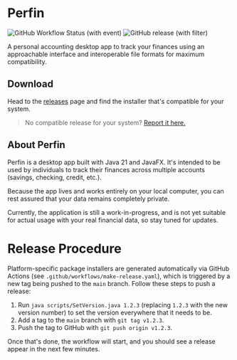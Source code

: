 # Perfin

![GitHub Workflow Status (with event)](https://img.shields.io/github/actions/workflow/status/andrewlalis/perfin/run-tests.yaml?style=flat-square&logo=github)
![GitHub release (with filter)](https://img.shields.io/github/v/release/andrewlalis/perfin?style=flat-square)

A personal accounting desktop app to track your finances using an approachable
interface and interoperable file formats for maximum compatibility.

## Download

Head to the [releases](https://github.com/andrewlalis/perfin/releases) page and
find the installer that's compatible for your system.

> No compatible release for your system? [Report it here.](https://github.com/andrewlalis/perfin/issues)

## About Perfin

Perfin is a desktop app built with Java 21 and JavaFX. It's intended to be used
by individuals to track their finances across multiple accounts (savings,
checking, credit, etc.).

Because the app lives and works entirely on your local computer, you can rest
assured that your data remains completely private.

Currently, the application is still a work-in-progress, and is not yet suitable
for actual usage with your real financial data, so stay tuned for updates.

# Release Procedure

Platform-specific package installers are generated automatically via GitHub
Actions (see `.github/workflows/make-release.yaml`), which is triggered by a
new tag being pushed to the `main` branch. Follow these steps to push a release:

1. Run `java scripts/SetVersion.java 1.2.3` (replacing `1.2.3` with the new version number)
to set the version everywhere that it needs to be.
2. Add a tag to the `main` branch with `git tag v1.2.3`.
3. Push the tag to GitHub with `git push origin v1.2.3`.

Once that's done, the workflow will start, and you should see a release appear
in the next few minutes.
